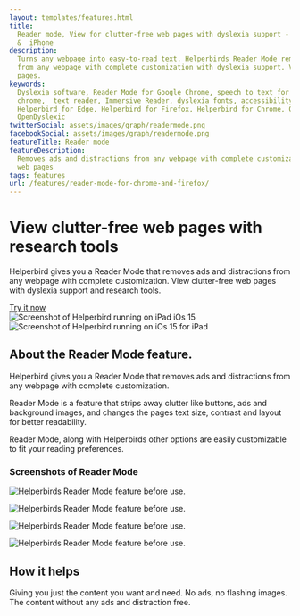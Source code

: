 ```yaml
---
layout: templates/features.html
title:
  Reader mode, View for clutter-free web pages with dyslexia support - Chrome, Edge, Firefox, iPad
  &  iPhone
description:
  Turns any webpage into easy-to-read text. Helperbirds Reader Mode removes ads and distractions
  from any webpage with complete customization with dyslexia support. View for clutter-free web
  pages.
keywords:
  Dyslexia software, Reader Mode for Google Chrome, speech to text for chrome, Text to speech for
  chrome,  text reader, Immersive Reader, dyslexia fonts, accessibility software, dyslexia software,
  Helperbird for Edge, Helperbird for Firefox, Helperbird for Chrome, Opendyslexic for Chrome,
  OpenDyslexic
twitterSocial: assets/images/graph/readermode.png
facebookSocial: assets/images/graph/readermode.png
featureTitle: Reader mode
featureDescription:
  Removes ads and distractions from any webpage with complete customization. View for clutter-free
  web pages
tags: features
url: /features/reader-mode-for-chrome-and-firefox/
---
```


<div
  class="pt-10 bg-gray-900 sm:pt-16 sm:pb-16 lg:pt-24 lg:pb-16 lg:overflow-hidden"
>
  <div class="mx-auto max-w-7xl lg:px-8 pb-16">
    <div class="lg:grid lg:grid-cols-2 lg:gap-8">
      <div
        class="mx-auto max-w-md px-4 sm:max-w-2xl sm:px-6 sm:text-center lg:px-0 lg:text-left lg:flex lg:items-center"
      >
        <div class="lg:py-24">
          <h1
            class="mt-4 mb-6 text-4xl tracking-tight font-extrabold text-white sm:mt-5 sm:text-6xl lg:mt-6 xl:text-6xl"
          >
            <span class="block">
              View clutter-free web pages with research tools</span
            >
          </h1>
          <p
            class="mt-3 max-w-md mx-auto text-base text-white sm:text-lg md:mt-5 md:text-xl md:max-w-3xl"
          >
            Helperbird gives you a Reader Mode that removes ads and distractions
            from any webpage with complete customization. View clutter-free web
            pages with dyslexia support and research tools.
          </p>
          <div class="mt-10 sm:mt-12">
            <div class="sm:max-w-xl sm:mx-auto lg:mx-0">
              <div class="sm:flex">
                <a href="/pricing" target="_blank" class="btn btn-accent"
                  >Try it now</a
                >
              </div>
            </div>
          </div>
        </div>
      </div>
      <div class="mt-12 -mb-16 sm:-mb-48 lg:m-0 lg:relative">
        <div
          class="mx-auto max-w-md px-4 sm:max-w-2xl sm:px-6 lg:max-w-none lg:px-0"
        >
          <div class="ipadiphone">
            <div class="ipadiphone-iphone">
              <div class="mask mask__noimage">
                <img
                  alt="Screenshot of Helperbird running on iPad iOs 15"
                  src="/assets/images/products/ipad-iphone/helperbird-running-on-iphone.png"
                  class="mask-img"
                />
              </div>
            </div>
            <div class="ipadiphone-ipad launchaco-builder-hoverable">
              <div class="mask mask__noimage">
                <img
                  alt="Screenshot of Helperbird running on iOs 15 for iPad"
                  src="/assets/images/products/ipad-iphone/helperbirds-iphone-app-running.png"
                  class="mask-img"
                />
              </div>
            </div>
          </div>
        </div>
      </div>
    </div>
  </div>
</div>


<div class="relative py-16 overflow-hidden">
  <div class="relative px-4 sm:px-6 lg:px-8">
    <div class="mt-6 prose prose-pink prose-lg mx-auto">

<div class="mt-16 mx-auto max-w-7xl px-4 sm:mt-24 sm:px-6 bg-gray-50 rounded-lg p-6 dark:bg-gray-800 dark:highlight-white/5">

## About the Reader Mode feature.

Helperbird gives you a Reader Mode that removes ads and distractions from any webpage with complete
customization.

Reader Mode is a feature that strips away clutter like buttons, ads and background images, and
changes the pages text size, contrast and layout for better readability.

Reader Mode, along with Helperbirds other options are easily customizable to fit your reading
preferences.

</div>

<div class="mt-16 mx-auto max-w-7xl px-4 sm:mt-24 sm:px-6 bg-gray-50 rounded-lg p-6 dark:bg-gray-800 dark:highlight-white/5">

### Screenshots of Reader Mode

![Helperbirds Reader Mode feature before use.](/assets/images/demos/readermode/helperbird-readermode-feature.png)

![Helperbirds Reader Mode feature before use.](/assets/images/demos/readermode/helperbird-readermode-two.png)

![Helperbirds Reader Mode feature before use.](/assets/images/demos/readermode/helperbird-readermode-three.png)

![Helperbirds Reader Mode feature before use.](/assets/images/demos/readermode/helperbird-readermode-three.png)

</div>

<div class="mt-16 mx-auto max-w-7xl px-4 sm:mt-24 sm:px-6 bg-gray-50 rounded-lg p-6 dark:bg-gray-800 dark:highlight-white/5">

## How it helps

Giving you just the content you want and need. No ads, no flashing images. The content without any
ads and distraction free.

</div>
    </div>
  </div>
